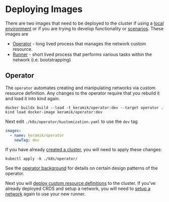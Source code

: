 # Deploying Images
There are two images that need to be deployed to the cluster if using a [local environment](./environment.md#local-environment)
or if you are trying to develop functionality or [scenarios](./developing-scenarios.md). These images are
 * [Operator](#operator) - long lived process that manages the network custom resource.
 * [Runner](#runner) - short lived process that performs various tasks within the network (i.e. bootstrapping)

## Operator

The `operator` automates creating and manipulating networks via custom resource definition.
Any changes to the operator require that you rebuild it and load it into kind again.

```shell
docker buildx build --load -t keramik/operator:dev --target operator .
kind load docker-image keramik/operator:dev
````

Next edit `./k8s/operator/kustomization.yaml` to use the `dev` tag

```yaml
images:
  - name: keramik/operator
    newTag: dev
```

If you have already [created a cluster](./create_cluster.md), you will need to apply these changes:

```shell
kubectl apply -k ./k8s/operator/
```

See the [operator background](./operator.md) for details on certain design patterns of the operator.

Next you will [deploy custom resource definitions](./deploy_crds.md) to the cluster. If you've already deployed CRDS and setup a network, you will 
need to [setup a network](./setup_network.md) again to use your new runner.